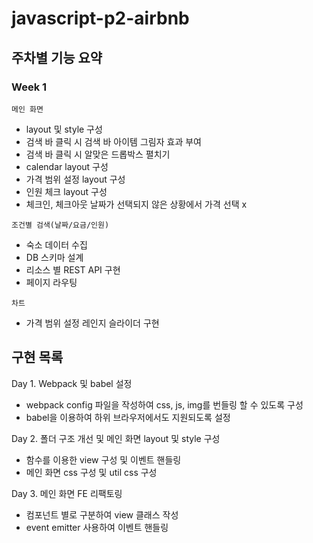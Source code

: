 # javascript-p2-airbnb

## 주차별 기능 요약

### Week 1

`메인 화면`

- layout 및 style 구성
- 검색 바 클릭 시 검색 바 아이템 그림자 효과 부여
- 검색 바 클릭 시 알맞은 드롭박스 펼치기
- calendar layout 구성
- 가격 범위 설정 layout 구성
- 인원 체크 layout 구성
- 체크인, 체크아웃 날짜가 선택되지 않은 상황에서 가격 선택 x

`조건별 검색(날짜/요금/인원)`

- 숙소 데이터 수집
- DB 스키마 설계
- 리소스 별 REST API 구현
- 페이지 라우팅

`차트`

- 가격 범위 설정 레인지 슬라이더 구현

## 구현 목록

Day 1. Webpack 및 babel 설정

- webpack config 파일을 작성하여 css, js, img를 번들링 할 수 있도록 구성
- babel을 이용하여 하위 브라우저에서도 지원되도록 설정

Day 2. 폴더 구조 개선 및 메인 화면 layout 및 style 구성

- 함수를 이용한 view 구성 및 이벤트 핸들링
- 메인 화면 css 구성 및 util css 구성

Day 3. 메인 화면 FE 리팩토링

- 컴포넌트 별로 구분하여 view 클래스 작성
- event emitter 사용하여 이벤트 핸들링